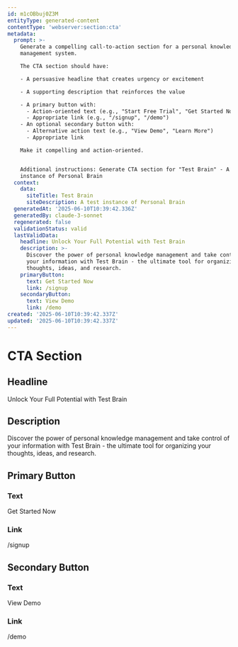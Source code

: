 ```yaml
---
id: m1cOBbuj0Z3M
entityType: generated-content
contentType: 'webserver:section:cta'
metadata:
  prompt: >-
    Generate a compelling call-to-action section for a personal knowledge
    management system.

    The CTA section should have:

    - A persuasive headline that creates urgency or excitement

    - A supporting description that reinforces the value

    - A primary button with:
      - Action-oriented text (e.g., "Start Free Trial", "Get Started Now")
      - Appropriate link (e.g., "/signup", "/demo")
    - An optional secondary button with:
      - Alternative action text (e.g., "View Demo", "Learn More")
      - Appropriate link

    Make it compelling and action-oriented.


    Additional instructions: Generate CTA section for "Test Brain" - A test
    instance of Personal Brain
  context:
    data:
      siteTitle: Test Brain
      siteDescription: A test instance of Personal Brain
  generatedAt: '2025-06-10T10:39:42.336Z'
  generatedBy: claude-3-sonnet
  regenerated: false
  validationStatus: valid
  lastValidData:
    headline: Unlock Your Full Potential with Test Brain
    description: >-
      Discover the power of personal knowledge management and take control of
      your information with Test Brain - the ultimate tool for organizing your
      thoughts, ideas, and research.
    primaryButton:
      text: Get Started Now
      link: /signup
    secondaryButton:
      text: View Demo
      link: /demo
created: '2025-06-10T10:39:42.337Z'
updated: '2025-06-10T10:39:42.337Z'
---
```

# CTA Section

## Headline
Unlock Your Full Potential with Test Brain

## Description
Discover the power of personal knowledge management and take control of your information with Test Brain - the ultimate tool for organizing your thoughts, ideas, and research.

## Primary Button
### Text
Get Started Now

### Link
/signup

## Secondary Button
### Text
View Demo

### Link
/demo
